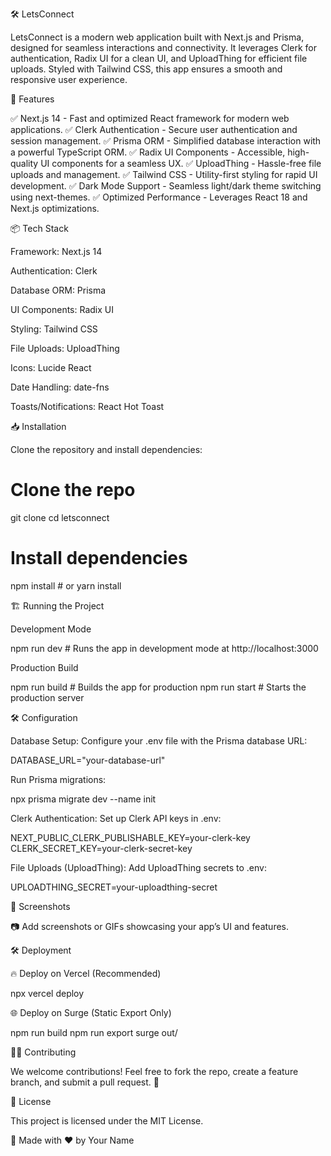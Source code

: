 🛠️ LetsConnect

LetsConnect is a modern web application built with Next.js and Prisma, designed for seamless interactions and connectivity. It leverages Clerk for authentication, Radix UI for a clean UI, and UploadThing for efficient file uploads. Styled with Tailwind CSS, this app ensures a smooth and responsive user experience.

🚀 Features

✅ Next.js 14 - Fast and optimized React framework for modern web applications.
✅ Clerk Authentication - Secure user authentication and session management.
✅ Prisma ORM - Simplified database interaction with a powerful TypeScript ORM.
✅ Radix UI Components - Accessible, high-quality UI components for a seamless UX.
✅ UploadThing - Hassle-free file uploads and management.
✅ Tailwind CSS - Utility-first styling for rapid UI development.
✅ Dark Mode Support - Seamless light/dark theme switching using next-themes.
✅ Optimized Performance - Leverages React 18 and Next.js optimizations.

📦 Tech Stack

Framework: Next.js 14

Authentication: Clerk

Database ORM: Prisma

UI Components: Radix UI

Styling: Tailwind CSS

File Uploads: UploadThing

Icons: Lucide React

Date Handling: date-fns

Toasts/Notifications: React Hot Toast

📥 Installation

Clone the repository and install dependencies:

# Clone the repo
git clone 
cd letsconnect

# Install dependencies
npm install  # or yarn install

🏗️ Running the Project

Development Mode

npm run dev  # Runs the app in development mode at http://localhost:3000

Production Build

npm run build  # Builds the app for production
npm run start  # Starts the production server

🛠️ Configuration

Database Setup: Configure your .env file with the Prisma database URL:

DATABASE_URL="your-database-url"

Run Prisma migrations:

npx prisma migrate dev --name init

Clerk Authentication: Set up Clerk API keys in .env:

NEXT_PUBLIC_CLERK_PUBLISHABLE_KEY=your-clerk-key
CLERK_SECRET_KEY=your-clerk-secret-key

File Uploads (UploadThing): Add UploadThing secrets to .env:

UPLOADTHING_SECRET=your-uploadthing-secret


📸 Screenshots

📷 Add screenshots or GIFs showcasing your app’s UI and features.

🛠️ Deployment

🔥 Deploy on Vercel (Recommended)

npx vercel deploy

🌐 Deploy on Surge (Static Export Only)

npm run build
npm run export
surge out/

🧑‍💻 Contributing

We welcome contributions! Feel free to fork the repo, create a feature branch, and submit a pull request. 🚀

📜 License

This project is licensed under the MIT License.

💙 Made with ❤️ by Your Name

